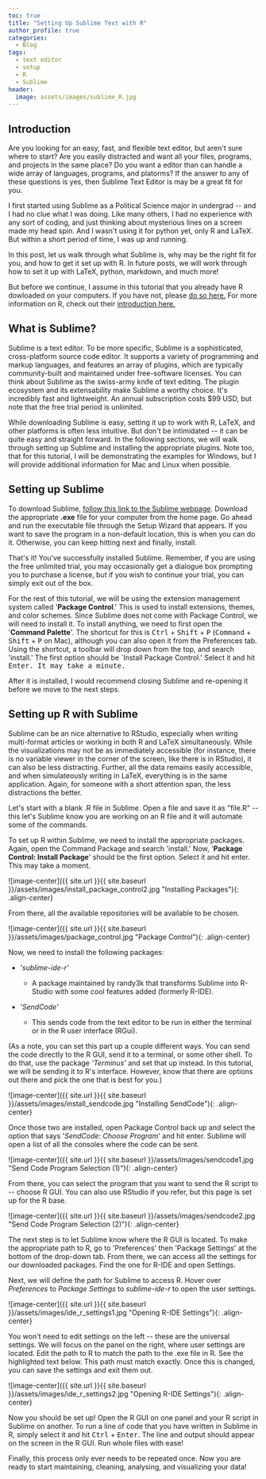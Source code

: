 ```yaml
---
toc: true
title: "Setting Up Sublime Text with R"
author_profile: true
categories:
  - Blog
tags:
  - text editor
  - setup
  - R 
  - Sublime
header: 
  image: assets/images/sublime_R.jpg
---
```




## Introduction

Are you looking for an easy, fast, and flexible text editor, but aren't sure where to start? Are you easily distracted and want all your files, programs, and projects in the same place? Do you want a editor than can handle a wide array of languages, programs, and platorms? If the answer to any of these questions is yes, then Sublime Text Editor is may be a great fit for you.

I first started using Sublime as a Political Science major in undergrad -- and I had no clue what I was doing. Like many others, I had no experience with any sort of coding, and just thinking about mysterious lines on a screen made my head spin. And I wasn't using it for python yet, only R and LaTeX. But within a short period of time, I was up and running. 

In this post, let us walk through what Sublime is, why may be the right fit for you, and how to get it set up with R. In future posts, we will work through how to set it up with LaTeX, python, markdown, and much more!

But before we continue, I assume in this tutorial that you already have R dowloaded on your computers. If you have not, please [do so here.](https://cloud.r-project.org/) For more information on R, check out their [introduction here.](https://www.r-project.org/about.html)

## What is Sublime?

Sublime is a text editor. To be more specific, Sublime is a sophisticated, cross-platform source code editor. It supports a variety of programming and markup languages, and features an array of plugins, which are typically community-built and maintained under free-software licenses. You can think about Sublime as the swiss-army knife of text editing. The plugin ecosystem and its extensability make Sublime a worthy choice. It's incredibly fast and lightweight. An annual subscription costs $99 USD, but note that the free trial period is unlimited.

While downloading Sublime is easy, setting it up to work with R, LaTeX, and other platforms is often less intuitive. But don't be intimidated -- it can be quite easy and straight forward. In the following sections, we will walk through setting up Sublime and installing the appropriate plugins. Note too, that for this tutorial, I will be demonstrating the examples for Windows, but I will provide additional information for Mac and Linux when possible.

## Setting up Sublime

To download Sublime, [follow this link to the Sublime webpage](https://www.sublimetext.com/). Download the appropriate **.exe** file for your computer from the home page. Go ahead and run the executable file through the Setup Wizard that appears. If you want to save the program in a non-default location, this is when you can do it. Otherwise, you can keep hitting next and finally, install.

That's it! You've successfully installed Sublime. Remember, if you are using the free unlimited trial, you may occasionally get a dialogue box prompting you to purchase a license, but if you wish to continue your trial, you can simply exit out of the box.

For the rest of this tutorial, we will be using the extension management system called '**Package Control**.' This is used to install extensions, themes, and color schemes. Since Sublime does not come with Package Control, we will need to install it. To install anything, we need to first open the '**Command Palette**'. The shortcut for this is <kbd>Ctrl</kbd> + <kbd>Shift</kbd> + <kbd>P</kbd> (<kbd>Command</kbd> + <kbd>Shift</kbd> + <kbd>P</kbd> on Mac), although you can also open it from the Preferences tab. Using the shortcut, a toolbar will drop down from the top, and search 'install.' The first option should be `Install Package Control.' Select it and hit <kbd>Enter<kbd>. It may take a minute.

After it is installed, I would recommend closing Sublime and re-opening it before we move to the next steps.

## Setting up R with Sublime

Sublime can be an nice alternative to RStudio, especially when writing multi-format articles or working in both R and LaTeX simultaneously. While the visualizations may not be as immediately accessible (for instance, there is no variable viewer in the corner of the screen, like there is in RStudio), it can also be less distracting. Further, all the data remains easily accessible, and when simulateously writing in LaTeX, everything is in the same application. Again, for someone with a short attention span, the less distractions the better.

Let's start with a blank .R file in Sublime. Open a file and save it as "file.R" -- this let's Sublime know you are working on an R file and it will automate some of the commands.

To set up R within Sublime, we need to install the appropriate packages. Again, open the Command Package and search 'install.' Now, '**Package Control: Install Package**' should be the first option. Select it and hit enter. This may take a moment.

![image-center]({{ site.url }}{{ site.baseurl }}/assets/images/install_package_control2.jpg "Installing Packages"){: .align-center}

From there, all the available repositories will be available to be chosen.

![image-center]({{ site.url }}{{ site.baseurl }}/assets/images/package_control.jpg "Package Control"){: .align-center}

Now, we need to install the following packages:

* _'sublime-ide-r'_
   + A package maintained by randy3k that transforms Sublime into R-Studio with some cool features added (formerly R-IDE).


* _'SendCode'_
   + This sends code from the text editor to be run in either the terminal or in the R user interface (RGui). 


(As a note, you can set this part up a couple different ways. You can send the code directly to the R GUI, send it to a terminal, or some other shell. To do that, use the package _'Terminus'_ and set that up instead. In this tutorial, we will be sending it to R's interface. However, know that there are options out there and pick the one that is best for you.)


![image-center]({{ site.url }}{{ site.baseurl }}/assets/images/install_sendcode.jpg "Installing SendCode"){: .align-center}

Once those two are installed, open Package Control back up and select the option that says '*SendCode: Choose Program*' and hit enter. Sublime will open a list of all the consoles where the code can be sent.

![image-center]({{ site.url }}{{ site.baseurl }}/assets/images/sendcode1.jpg "Send Code Program Selection (1)"){: .align-center}

From there, you can select the program that you want to send the R script to -- choose R GUI. You can also use RStudio if you refer, but this page is set up for the R base. 

![image-center]({{ site.url }}{{ site.baseurl }}/assets/images/sendcode2.jpg "Send Code Program Selection (2)"){: .align-center}

The next step is to let Sublime know where the R GUI is located. To make the appropriate path to R, go to 'Preferences' then 'Package Settings' at the bottom of the drop-down tab. From there, we can access all the settings for our downloaded packages. Find the one for R-IDE and open Settings. 

Next, we will define the path for Sublime to access R. Hover over *Preferences* to *Package Settings* to *sublime-ide-r* to open the user settings. 

![image-center]({{ site.url }}{{ site.baseurl }}/assets/images/ide_r_settings1.jpg "Opening R-IDE Settings"){: .align-center}


You won't need to edit settings on the left -- these are the universal settings. We will focus on the panel on the right, where user settings are located. Edit the path to R to match the path to the .exe file in R. See the highlighted text below. This path must match exactly. Once this is changed, you can save the settings and exit them out. 

![image-center]({{ site.url }}{{ site.baseurl }}/assets/images/ide_r_settings2.jpg "Opening R-IDE Settings"){: .align-center}

Now you should be set up! Open the R GUI on one panel and your R script in Sublime on another. To run a line of code that you have written in Sublime in R, simply select it and hit <kbd>Ctrl</kbd> + <kbd>Enter</kbd>. The line and output should appear on the screen in the R GUI. Run whole files with ease!

Finally, this process only ever needs to be repeated once. Now you are ready to start maintaining, cleaning, analysing, and visualizing your data!














<!-- A notice displays information that explains nearby content. Often used to call attention to a particular detail.

When using Kramdown `{: .notice}` can be added after a sentence to assign the `.notice` to the `<p></p>` element. 

**Changes in Service:** We just updated our [privacy policy](#) here to better service our customers. We recommend reviewing the changes.
{: .notice}

**Primary Notice:** Lorem ipsum dolor sit amet, consectetur adipiscing elit. Integer nec odio. [Praesent libero](#). Sed cursus ante dapibus diam. Sed nisi. Nulla quis sem at nibh elementum imperdiet.
{: .notice--primary}

**Info Notice:** Lorem ipsum dolor sit amet, [consectetur adipiscing elit](#). Integer nec odio. Praesent libero. Sed cursus ante dapibus diam. Sed nisi. Nulla quis sem at nibh elementum imperdiet.
{: .notice--info}

**Warning Notice:** Lorem ipsum dolor sit amet, consectetur adipiscing elit. [Integer nec odio](#). Praesent libero. Sed cursus ante dapibus diam. Sed nisi. Nulla quis sem at nibh elementum imperdiet.
{: .notice--warning}

**Danger Notice:** Lorem ipsum dolor sit amet, [consectetur adipiscing](#) elit. Integer nec odio. Praesent libero. Sed cursus ante dapibus diam. Sed nisi. Nulla quis sem at nibh elementum imperdiet.
{: .notice--danger}

**Success Notice:** Lorem ipsum dolor sit amet, consectetur adipiscing elit. Integer nec odio. Praesent libero. Sed cursus ante dapibus diam. Sed nisi. Nulla quis sem at [nibh elementum](#) imperdiet.
{: .notice--success}

Want to wrap several paragraphs or other elements in a notice? Using Liquid to capture the content and then filter it with `markdownify` is a good way to go.

```html
{% raw %}{% capture notice-2 %}
#### New Site Features

* You can now have cover images on blog pages
* Drafts will now auto-save while writing
{% endcapture %}{% endraw %}

<div class="notice">{% raw %}{{ notice-2 | markdownify }}{% endraw %}</div>
```

{% capture notice-2 %}
#### New Site Features

* You can now have cover images on blog pages
* Drafts will now auto-save while writing
{% endcapture %}

<div class="notice">
  {{ notice-2 | markdownify }}
</div>

Or you could skip the capture and stick with straight HTML.

```html
<div class="notice">
  <h4>Message</h4>
  <p>A basic message.</p>
</div>
```

<div class="notice">
  <h4>Message</h4>
  <p>A basic message.</p>
</div> -->